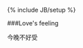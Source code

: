 ﻿---
layout: post
category : blog
tagline: by:日志
---
{% include JB/setup %}

###Love's feeling

今晚不好受 
